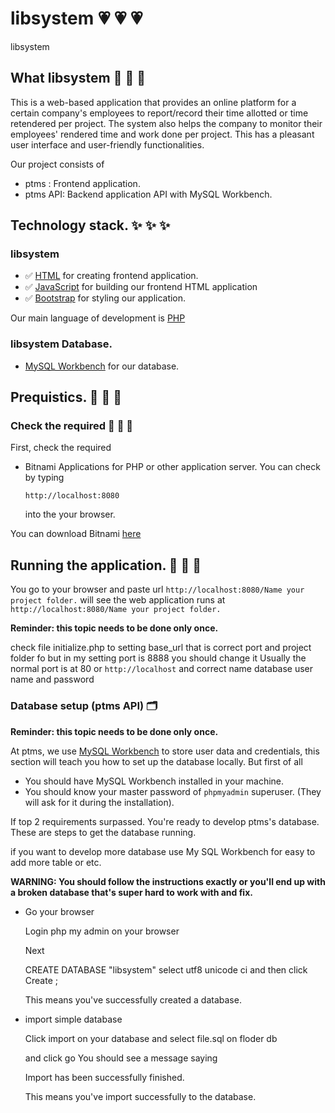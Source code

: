 # libsystem :heartpulse: :heartpulse: :heartpulse:
libsystem

## What libsystem :balloon: :balloon: :balloon:
This is a web-based application that provides an online platform for a certain company's employees to report/record their time allotted or time retendered per project. The system also helps the company to monitor their employees' rendered time and work done per project. This has a pleasant user interface and user-friendly functionalities.

Our project consists of
- ptms : Frontend application.
- ptms API: Backend application API with MySQL Workbench.

## Technology stack. :sparkles: :sparkles: :sparkles:
### libsystem
- :white_check_mark: [HTML](https://html.com) for creating frontend application.
- :white_check_mark: [JavaScript](https://www.javascript.com) for building our frontend HTML application
- :white_check_mark: [Bootstrap](https://getbootstrap.com) for styling our application.

Our main language of development is [PHP](https://www.php.net)

### libsystem Database.
- [MySQL Workbench](https://www.mysql.com/products/workbench/) for our database.

## Prequistics. :key: :key: :key:
### Check the required :pushpin: :pushpin: :pushpin:
First, check the required 

- Bitnami Applications for PHP or other application server.
  You can check by typing
  ```
  http://localhost:8080
  ```
  into the your browser.
  
You can download Bitnami [here](https://bitnami.com)

## Running the application. :crystal_ball: :crystal_ball:	 :crystal_ball:	

You go to your browser and paste url `http://localhost:8080/Name your project folder.` will see the web application runs at `http://localhost:8080/Name your project folder.`

**Reminder: this topic needs to be done only once.**

check file initialize.php to setting base_url that is correct port and project folder fo but in my setting port is 8888 you should change it Usually the normal port is at 80 or `http://localhost` and correct name database user name and password


### Database setup (ptms API) :card_index_dividers:
**Reminder: this topic needs to be done only once.**

At ptms, we use [MySQL Workbench](https://www.mysql.com/products/workbench/) to store user data and credentials, this section will teach you how to set up the database locally. But first of all

- You should have MySQL Workbench installed in your machine.
- You should know your master password of `phpmyadmin` superuser. (They will ask for it during the installation).

If top 2 requirements surpassed. You're ready to develop ptms's database. These are steps to get the database running.

if you want to develop more database use  My SQL Workbench for easy to add more table or etc.

**WARNING: You should follow the instructions exactly or you'll end up with a broken database that's super hard to work with and fix.**

- Go your browser
  
  Login php my admin on your browser

  Next

  CREATE DATABASE "libsystem" select utf8 unicode ci and then click  Create ;

  This means you've successfully created a database.

- import simple database

  Click import on your database and  select file.sql on floder db

  and click go You should see a message saying

  Import has been successfully finished.

  This means you've import successfully to the database.
